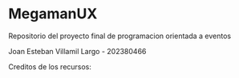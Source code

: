 # MegamanUX
Repositorio del proyecto final de programacion orientada a eventos

Joan Esteban Villamil Largo - 202380466

Creditos de los recursos: